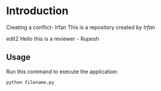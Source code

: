 # Introduction


 Creating a conflict- Irfan
This is a repository created by *Irfan*

edit2 Hello this is a reviewer - Rupesh
## Usage


Run this command to execute the application:


`python filename.py`
